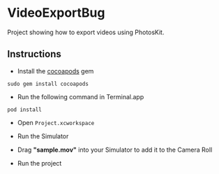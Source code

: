 # VideoExportBug

Project showing how to export videos using PhotosKit.

## Instructions

- Install the [cocoapods](https://cocoapods.org) gem

```
sudo gem install cocoapods
```

- Run the following command in Terminal.app

```
pod install
```

- Open `Project.xcworkspace`

- Run the Simulator

- Drag **"sample.mov"** into your Simulator to add it to the Camera Roll

- Run the project
